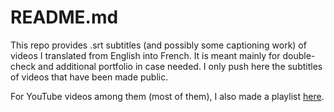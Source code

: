 README.md
=========

This repo provides .srt subtitles (and possibly some captioning work) of videos I translated from English into French. It is meant mainly for double-check and additional portfolio in case needed. I only push here the subtitles of videos that have been made public.


For YouTube videos among them (most of them), I also made a playlist [here](https://www.youtube.com/playlist?list=PL5ZHd0ljZE3Vvzl-0V5B6DhQ_FHP6GQwx).
